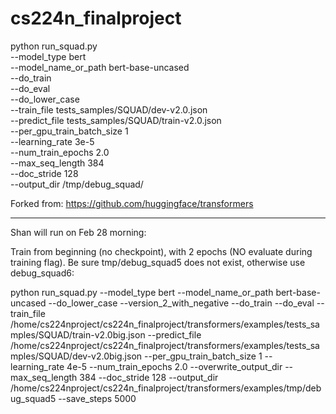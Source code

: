 # cs224n_finalproject



python run_squad.py \
  --model_type bert \
  --model_name_or_path bert-base-uncased \
  --do_train \
  --do_eval \
  --do_lower_case \
  --train_file tests_samples/SQUAD/dev-v2.0.json \
  --predict_file tests_samples/SQUAD/train-v2.0.json \
  --per_gpu_train_batch_size 1 \
  --learning_rate 3e-5 \
  --num_train_epochs 2.0 \
  --max_seq_length 384 \
  --doc_stride 128 \
  --output_dir /tmp/debug_squad/

Forked from: https://github.com/huggingface/transformers

-----

Shan will run on Feb 28 morning:

Train from beginning (no checkpoint), with 2 epochs (NO evaluate during training flag). Be sure tmp/debug_squad5 does not exist, otherwise use debug_squad6:

python run_squad.py --model_type bert --model_name_or_path bert-base-uncased --do_lower_case --version_2_with_negative --do_train --do_eval --train_file /home/cs224nproject/cs224n_finalproject/transformers/examples/tests_samples/SQUAD/train-v2.0big.json --predict_file /home/cs224nproject/cs224n_finalproject/transformers/examples/tests_samples/SQUAD/dev-v2.0big.json --per_gpu_train_batch_size 1 --learning_rate 4e-5 --num_train_epochs 2.0 --overwrite_output_dir --max_seq_length 384 --doc_stride 128 --output_dir /home/cs224nproject/cs224n_finalproject/transformers/examples/tmp/debug_squad5 --save_steps 5000 
